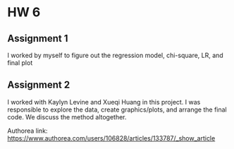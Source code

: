 # HW 6
## Assignment 1
I worked by myself to figure out the regression model, chi-square, LR, and final plot
## Assignment 2
I worked with Kaylyn Levine and Xueqi Huang in this project. I was responsible to explore the data, create graphics/plots, and arrange the final code. We discuss the method altogether.

Authorea link: https://www.authorea.com/users/106828/articles/133787/_show_article
